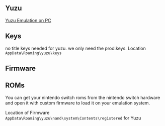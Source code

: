 


## Yuzu

[Yuzu Emulation on PC](https://yuzu-emu.org/)


## Keys



no title keys needed for yuzu. 
we only need the prod.keys.
Location `AppData\Roaming\yuzu\keys`

## Firmware



## ROMs

You can get your nintendo switch roms from the nintendo switch hardware and open it with custom firmware to load it on your emulation system.

Location of Firmware 
`AppData\Roaming\yuzu\nand\system\Contents\registered` for Yuzu
